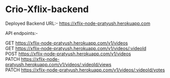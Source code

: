 # Crio-Xflix-backend

Deployed Backend URL:- https://xflix-node-pratyush.herokuapp.com

API endpoints:- 

GET https://xflix-node-pratyush.herokuapp.com/v1/videos <br />
GET https://xflix-node-pratyush.herokuapp.com/v1/videos/:videoId  <br />
POST https://xflix-node-pratyush.herokuapp.com/v1/videos  <br />
PATCH https://xflix-node-pratyush.herokuapp.com/v1/videos/:videoId/views  <br />
PATCH https://xflix-node-pratyush.herokuapp.com/v1/videos/:videoId/votes  <br />
